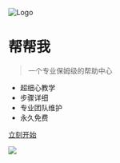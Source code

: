 ![Logo](https://ae01.alicdn.com/kf/H5be44f76e777467d90032726ac58a8c8j.jpg)

# 帮帮我

> 一个专业保姆级的帮助中心

- 超细心教学
- 步骤详细
- 专业团队维护
- 永久免费

[立刻开始](#%e5%b8%ae%e5%b8%ae%e6%88%91-bbwmoe)

![](https://ae01.alicdn.com/kf/H4dbca32538cf42b78b7bc5ce38738c65D.jpg)

